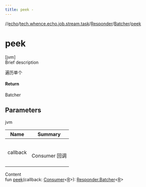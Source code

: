```yaml
---
title: peek -
---
```

//[echo](../../../index.md)/[tech.whence.echo.job.stream.task](../../index.md)/[Responder](../index.md)/[Batcher](index.md)/[peek](peek.md)



# peek  
[jvm]  
Brief description  


遍历单个



#### Return  


Batcher<R>



## Parameters  
  
jvm  
  
|  Name|  Summary| 
|---|---|
| callback| <br><br>Consumer<R> 回调<br><br>
  
  
Content  
fun [peek](peek.md)(callback: [Consumer](../../../tech.whence.echo.function/-consumer/index.md)<[R](index.md)>): [Responder.Batcher](index.md)<[R](index.md)>  



